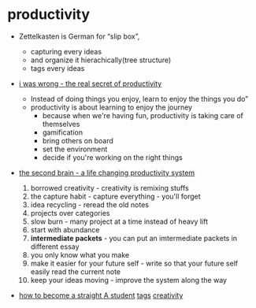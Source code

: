 # productivity

- Zettelkasten is German for “slip box”,
     - capturing every ideas
     - and organize it hierachically(tree structure)
     - tags every ideas
- [i was wrong - the real secret of productivity](https://www.youtube.com/watch?v=FbSNfj2S6Pw)
     - Instead of doing things you enjoy, learn to enjoy the things you do”
     - productivity is about learning to enjoy the journey
          - because when we're having fun, productivity is taking care of themselves
          - gamification
          - bring others on board
          - set the environment
          - decide if you're working on the right things
- [the second brain - a life changing productivity system](https://www.youtube.com/watch?v=OP3dA2GcAh8)

     1. borrowed creativity - creativity is remixing stuffs
     2. the capture habit - capture everything - you'll forget
     3. idea recycling - reread the old notes
     4. projects over categories
     5. slow burn - many project at a time instead of heavy lift
     6. start with abundance
     7. **intermediate packets** - you can put an imtermediate packets in different essay
     8. you only know what you make
     9. make it easier for your future self - write so that your future self easily read the current note
     10. keep your ideas moving - improve the system along the way

- [how to become a straight A student](how-to-become-a-straight-A-student)
  [tags](portal)
  [creativity](creativity)
